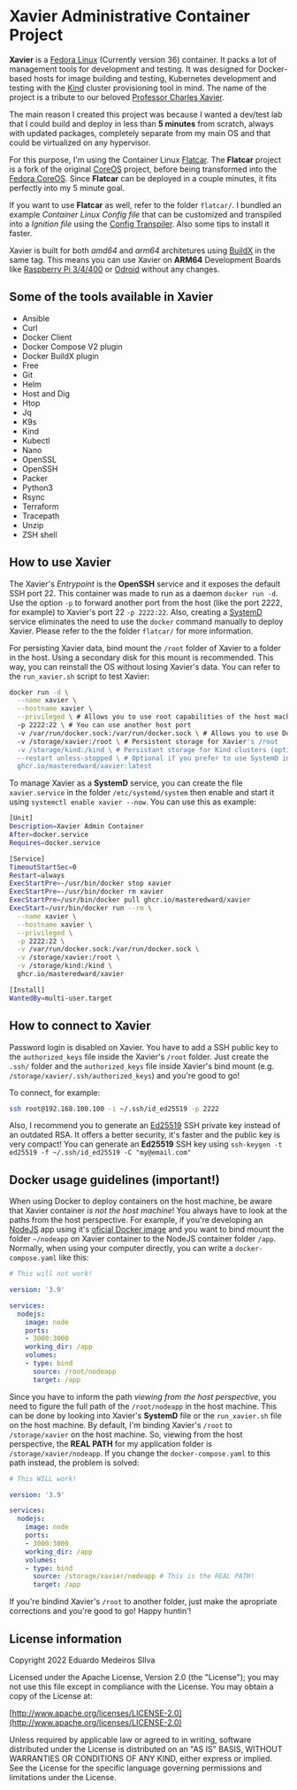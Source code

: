 # Xavier Administrative Container Project

**Xavier** is a [Fedora Linux](https://getfedora.org/) (Currently version 36) container. It packs a lot of management tools for development and testing. It was designed for Docker-based hosts for image building and testing, Kubernetes development and testing with the [Kind](https://kind.sigs.k8s.io/) cluster provisioning tool in mind. The name of the project is a tribute to our beloved [Professor Charles Xavier](https://www.wikipedia.org/wiki/Professor_X).

The main reason I created this project was because I wanted a dev/test lab that I could build and deploy in less than **5 minutes** from scratch, always with updated packages, completely separate from my main OS and that could be virtualized on any hypervisor.

For this purpose, I'm using the Container Linux [Flatcar](https://flatcar-linux.org/). The **Flatcar** project is a fork of the original [CoreOS](https://www.wikipedia.org/wiki/Container_Linux) project, before being transformed into the [Fedora CoreOS](https://getfedora.org/coreos). Since **Flatcar** can be deployed in a couple minutes, it fits perfectly into my 5 minute goal.

If you want to use **Flatcar** as well, refer to the folder `flatcar/`. I bundled an example *Container Linux Config file* that can be customized and transpiled into a *Ignition file* using the [Config Transpiler](https://flatcar-linux.org/docs/latest/provisioning/config-transpiler/getting-started/). Also some tips to install it faster.

Xavier is built for both *amd64* and *arm64* architetures using [BuildX](https://github.com/docker/buildx) in the same tag. This means you can use Xavier on **ARM64** Development Boards like [Raspberry Pi 3/4/400](https://www.raspberrypi.org/) or [Odroid](https://www.hardkernel.com/) without any changes.

## Some of the tools available in Xavier

- Ansible
- Curl
- Docker Client
- Docker Compose V2 plugin
- Docker BuildX plugin
- Free
- Git
- Helm
- Host and Dig
- Htop
- Jq
- K9s
- Kind
- Kubectl
- Nano
- OpenSSL
- OpenSSH
- Packer
- Python3
- Rsync
- Terraform
- Tracepath
- Unzip
- ZSH shell

## How to use Xavier

The Xavier's *Entrypoint* is the **OpenSSH** service and it exposes the default SSH port 22. This container was made to run as a daemon `docker run -d`. Use the option `-p` to forward another port from the host (like the port 2222, for example) to Xavier's port 22 `-p 2222:22`. Also, creating a [SystemD](https://systemd.io/) service eliminates the need to use the `docker` command manually to deploy Xavier. Please refer to the the folder `flatcar/` for more information.

For persisting Xavier data, bind mount the `/root` folder of Xavier to a folder in the host. Using a secondary disk for this mount is recommended. This way, you can reinstall the OS without losing Xavier's data. You can refer to the `run_xavier.sh` script to test Xavier:

```bash
docker run -d \
  --name xavier \
  --hostname xavier \
  --privileged \ # Allows you to use root capabilities of the host machine
  -p 2222:22 \ # You can use another host port
  -v /var/run/docker.sock:/var/run/docker.sock \ # Allows you to use Docker from Xavier
  -v /storage/xavier:/root \ # Persistent storage for Xavier's /root
  -v /storage/kind:/kind \ # Persistant storage for Kind clusters (optional)
  --restart unless-stopped \ # Optional if you prefer to use SystemD instead.
  ghcr.io/masteredward/xavier:latest
```

To manage Xavier as a **SystemD** service, you can create the file `xavier.service` in the folder `/etc/systemd/system` then enable and start it using `systemctl enable xavier --now`. You can use this as example:

```bash
[Unit]
Description=Xavier Admin Container
After=docker.service
Requires=docker.service

[Service]
TimeoutStartSec=0
Restart=always
ExecStartPre=-/usr/bin/docker stop xavier
ExecStartPre=-/usr/bin/docker rm xavier
ExecStartPre=/usr/bin/docker pull ghcr.io/masteredward/xavier
ExecStart=/usr/bin/docker run --rm \
  --name xavier \
  --hostname xavier \
  --privileged \
  -p 2222:22 \
  -v /var/run/docker.sock:/var/run/docker.sock \
  -v /storage/xavier:/root \
  -v /storage/kind:/kind \
  ghcr.io/masteredward/xavier

[Install]
WantedBy=multi-user.target
```

## How to connect to Xavier

Password login is disabled on Xavier. You have to add a SSH public key to the `authorized_keys` file inside the Xavier's `/root` folder. Just create the `.ssh/` folder and the `authorized_keys` file inside Xavier's bind mount (e.g. `/storage/xavier/.ssh/authorized_keys`) and you're good to go!

To connect, for example:

```bash
ssh root@192.168.100.100 -i ~/.ssh/id_ed25519 -p 2222
```

Also, I recommend you to generate an [Ed25519](https://ed25519.cr.yp.to/) SSH private key instead of an outdated RSA. It offers a better security, it's faster and the public key is very compact! You can generate an **Ed25519** SSH key using `ssh-keygen -t ed25519 -f ~/.ssh/id_ed25519 -C "my@email.com"`

## Docker usage guidelines (important!)

When using Docker to deploy containers on the host machine, be aware that Xavier container *is not the host machine*! You always have to look at the paths from the host perspective. For example, if you're developing an [NodeJS](https://nodejs.org) app using it's [oficial Docker image](https://hub.docker.com/_/node) and you want to bind mount the folder `~/nodeapp` on Xavier container to the NodeJS container folder `/app`. Normally, when using your computer directly, you can write a `docker-compose.yaml` like this:

```yaml
# This will not work!

version: '3.9'

services:
  nodejs:
    image: node
    ports:
    - 3000:3000
    working_dir: /app
    volumes:
    - type: bind
      source: /root/nodeapp
      target: /app
```

Since you have to inform the path *viewing from the host perspective*, you need to figure the full path of the `/root/nodeapp` in the host machine. This can be done by looking into Xavier's **SystemD** file or the `run_xavier.sh` file on the host machine. By default, I'm binding Xavier's `/root` to `/storage/xavier` on the host machine. So, viewing from the host perspective, the **REAL PATH** for my application folder is `/storage/xavier/nodeapp`. If you change the `docker-compose.yaml` to this path instead, the problem is solved:

```yaml
# This WILL work!

version: '3.9'

services:
  nodejs:
    image: node
    ports:
    - 3000:3000
    working_dir: /app
    volumes:
    - type: bind
      source: /storage/xavier/nodeapp # This is the REAL PATH!
      target: /app
```

If you're bindind Xavier's `/root` to another folder, just make the apropriate corrections and you're good to go! Happy huntin'!

## License information

Copyright 2022 Eduardo Medeiros SIlva

Licensed under the Apache License, Version 2.0 (the "License"); you may not use this file except in compliance with the License. You may obtain a copy of the License at:

[http://www.apache.org/licenses/LICENSE-2.0](http://www.apache.org/licenses/LICENSE-2.0)

Unless required by applicable law or agreed to in writing, software distributed under the License is distributed on an "AS IS" BASIS, WITHOUT WARRANTIES OR CONDITIONS OF ANY KIND, either express or implied. See the License for the specific language governing permissions and limitations under the License.

